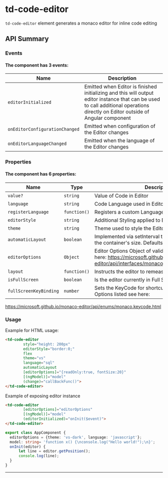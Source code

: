 # td-code-editor

`td-code-editor` element generates a monaco editor for inline code editing

## API Summary

### Events

#### The <td-code-editor> component has 3 events:

| Name | Description |
| --- | --- |
| `editorInitialized` | Emitted when Editor is finished initializing and this will output editor instance that can be used to call additional operations directly on Editor outside of Angular component
| `onEditorConfigurationChanged` | Emitted when configuration of the Editor changes
| `onEditorLanguageChanged` | Emitted when the language of the Editor changes


### Properties

#### The <td-code-editor> component has 6 properties:

| Name | Type | Description |
| --- | --- | --- |
| `value?` | `string` | Value of Code in Editor
| `language` | `string` | Code Language used in Editor
| `registerLanguage` | `function()` | Registers a custom Language within the editor
| `editorStyle` | `string` | Additional Styling applied to Editor Container
| `theme` | `string` | Theme used to style the Editor
| `automaticLayout` | `boolean` | Implemented via setInterval that constantly probes for the container's size. Defaults to false.
| `editorOptions` | `Object` | Editor Options Object of valid Configurations listed here: <a href="https://microsoft.github.io/monaco-editor/api/interfaces/monaco.editor.ieditoroptions.html">https://microsoft.github.io/monaco-editor/api/interfaces/monaco.editor.ieditoroptions.html</a>
| `layout` | `function()` | Instructs the editor to remeasure its container
| `isFullScreen` | `boolean` | Is the editor currently in Full Screen mode
| `fullScreenKeyBinding` | `number` | Sets the KeyCode for shortcutting to Fullscreen.  Options listed see here:
<a href="https://microsoft.github.io/monaco-editor/api/enums/monaco.keycode.html">https://microsoft.github.io/monaco-editor/api/enums/monaco.keycode.html</a>


### Usage

Example for HTML usage:

```html
<td-code-editor 
        style="height: 200px" 
        editorStyle="border:0;"
        flex 
        theme="vs" 
        language="sql"
        automaticLayout
        [editorOptions]="{readOnly:true, fontSize:20}"
        [(ngModel)]="model"
        (change)="callBackFunc()">
</td-code-editor>
```
Example of exposing editor instance

```html
<td-code-editor
        [editorOptions]="editorOptions"
        [(ngModel)]="model"
        (editorInitialized)="onInit($event)">
</td-code-editor>
```

```typescript
export class AppComponent {
  editorOptions = {theme: 'vs-dark', language: 'javascript'};
  model: string= 'function x() {\nconsole.log("Hello world!");\n}';
  onInit(editor) {
      let line = editor.getPosition();
      console.log(line);
  }
}
```

---
